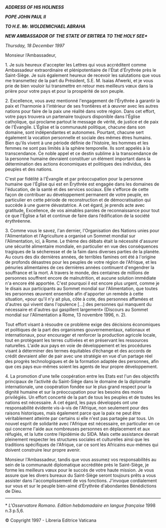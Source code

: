 ***ADDRESS OF HIS HOLINESS***

***POPE JOHN PAUL II***

***TO H.E. Mr. WOLDEMICHAEL ABRAHA***

***NEW AMBASSADOR OF THE STATE OF ERITREA TO THE HOLY SEE\****

*Thursday, 18 December 1997*

Monsieur l’Ambassadeur,

1\. Je suis heureux d'accepter les Lettres qui vous accréditent comme Ambassadeur extraordinaire et plénipotentiaire de l'État d'Érythrée près le Saint-Siège. Je suis également heureux de recevoir les salutations que vous me transmettez de la part du Président, S.E. M. Isaias Afwerki, et je vous prie de bien vouloir lui transmettre en retour mes meilleurs vœux dans la prière pour votre pays et pour la prospérité de son peuple.

2\. Excellence, vous avez mentionné l'engagement de l'Érythrée à garantir la paix et l'harmonie à l'intérieur de ses frontières et à œuvrer avec les autres nations pour faire de la paix une réalité dans votre région. Dans cet effort, votre pays trouvera un partenaire toujours disponible dans l'Église catholique, qui proclame partout le message de vérité, de justice et de paix de l'Évangile. L'Église et la communauté politique, chacune dans son domaine, sont indé­pendantes et autonomes. Pourtant, chacune sert également la vocation personnelle et sociale des mêmes êtres humains. Bien qu'ils vivent à une période définie de l'histoire, les hommes et les femmes ne sont pas limités à la sphère temporelle. Ils sont appelés à la transcendance. Ce noble appel et ce destin sublime à la transcendance de la personne humaine devraient constituer un élément important dans la détermination des actions économiques et politiques des individus, des peuples et des nations.

C'est par fidélité à l'Évangile et par préoccupation pour la personne humaine que l'Église qui est en Érythrée est engagée dans les domaines de l'éducation, de la santé et des services sociaux. Elle s'efforce de cette façon de contribuer au développement permanent de votre peuple, en particulier en cette période de reconstruction et de démocratisation qui succède à une guerre dévastatrice. A cet égard, je prends acte avec gratitude, Excellence, de vos aimables paroles de reconnaissance pour tout ce que l'Église a fait et continue de faire dans l’édification de la société érythréenne.

3\. Comme vous le savez, l'an dernier, l'Organisation des Nations unies pour l'Alimentation et l'Agriculture a organisé un Sommet mondial sur l'Alimentation, ici, à Rome. Le thème des débats était la nécessité d'assurer une sécurité alimentaire mondiale, en particulier en vue des conséquences tragiques de la sécheresse et de la faim dans diverses parties de la planète. Au cours des dix dernières années, de terribles famines ont été à l'origine de profonds désastres pour les peuples de votre région de l'Afrique, et les pénuries alimentaires de ces dernières années continuent d'engendrer la souffrance et la mort. A travers le monde, des centaines de millions de personnes souffrent encore de malnutrition, et aucune solution immédiate n'a encore été apportée. C'est pourquoi il est encore plus urgent, comme je le disais aux participants au Sommet mondial sur l'Alimentation, que toutes les personnes œuvrent ensemble afin d'apporter un remède à cette situation, «pour qu'il n'y ait plus, côte à cote, des personnes affamées et d'autres qui vivent dans l'opulence \[...\] des personnes qui manquent du nécessaire et d'autres qui gaspillent largement» (Discours au Sommet mondial sur l'Alimentation a Rome, 13 novembre 1996, n. 2).

Tout effort visant à résoudre ce problème exige des décisions économiques et politiques de la part des organismes gouvernementaux, nationaux et internationaux, pour encourager et renforcer la production agricole locale, tout en protégeant les terres cultivées et en préservant les ressources naturelles. L'aide aux pays en voie de développement et les procédures visant à déterminer des termes équitables d’échange et des accords de crédit devraient aller de pair avec une stratégie en vue d'un partage réel des progrès technologiques et de la formation adaptée des personnes, afin que ces pays eux-mêmes soient les agents de leur propre développement.

4\. La promotion d'une telle coopération entre les Etats est l'un des objectifs principaux de l’activité du Saint-Siège dans le domaine de la diplomatie internationale, une coopération fondée sur le plus grand respect pour la dignité humaine et sur la préoccupation pour les besoins des moins privilégiés. Un effort concerté de la part de tous les peuples et de toutes les nations est nécessaire. A cet égard, les pays développés ont une responsabilité évidente vis-à-vis de l'Afrique, non seulement pour des raisons historiques, mais également parce que la paix ne peut être véritablement atteinte par certains si elle n'est pas partagée par tous. Un nouvel esprit de solidarité avec l'Afrique est nécessaire, en particulier en ce qui concerne l'aide aux nombreuses personnes en déplacement et aux réfugiés, et la lutte contre l’épidémie du SIDA. Mais cette assistance devrait pleinement respecter les structures sociales et culturelles ainsi que les traditions spécifiques de l'Afrique, car ce sont les Africains eux-mêmes qui doivent construire leur propre avenir.

Monsieur l'Ambassadeur, tandis que vous assumez vos responsabilités au sein de la communauté diplomatique accréditée près le Saint-Siège, je forme les meilleurs vœux pour le succès de votre haute mission. Je vous assure que les divers bureaux du Saint-Siège seront toujours prêts a vous assister dans l'accomplissement de vos fonctions. J'invoque cordialement sur vous et sur le peuple bien-aimé d’Érythrée d'abondantes Bénédictions de Dieu.

* * *

\* *L'Osservatore Romano. Edition hebdomadaire en langue française* 1998 n.3 p.5,6.

© Copyright 1997 - Libreria Editrice Vaticana
